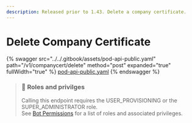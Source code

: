 ```yaml
---
description: Released prior to 1.43. Delete a company certificate.
---
```


# Delete Company Certificate

{% swagger src="../../.gitbook/assets/pod-api-public.yaml" path="/v1/companycert/delete" method="post" expanded="true" fullWidth="true" %}
[pod-api-public.yaml](../../.gitbook/assets/pod-api-public.yaml)
{% endswagger %}

> ### 🚧 Roles and privilges
>
> Calling this endpoint requires the USER\_PROVISIONING or the SUPER\_ADMINISTRATOR role.\
> See [Bot Permissions](https://docs.developers.symphony.com/building-bots-on-symphony/configuration/bot-permissions) for a list of roles and associated privileges.
